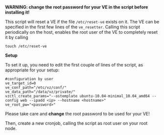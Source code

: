 **WARNING: change the root password for your VE in the script before installing it!**

This script will reset a VE if the file `/etc/reset-ve` exists on it. The VE can
be specified in the first few lines of the `ve_resetter`. Calling this script 
periodically on the host, enables the root user of the VE to completely reset it
by calling

    touch /etc/reset-ve

**Setup**

To set it up, you need to edit the first couple of lines of the script, as appropriate for your setup:

    #configuration by user
    ve_target_id=0
    ve_conf_path="/etc/vz/conf/"
    ve_data_path="/data/vz/private/"
    vzctl_create_params="--ostemplate ubuntu-10.04-minimal_10.04_amd64 --config web --ipadd <ip> --hostname <hostname>"
    ve_root_pw="<password>"

Please take care and **change** the root password to be used for your VE!

Then, create a new cronjob, calling the script as root user on your root node.